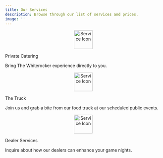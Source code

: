 ```yaml
---
title: Our Services
description: Browse through our list of services and prices.
image: ''
---
```


<section class="section services animate">
  <div class="container">
    <div class="container__inner">
      <div class="row services-row">
        <div onclick="window.location.href='/catering'" style="background-image: url(/images/backgrounds/navy.JPG)" class="service col col-4 col-d-12 col-t-12">
          <div class="service__content">
            <div style="text-align: center;">
              <img src="/images/catering.svg" alt="Service Icon" style="width: 60px; height: 60px;">
            </div>
            <p class="service__title">Private Catering</p>
            <p class="service__subtitle">Bring The Whiterocker experience directly to you.</p>
          </div>
        </div>
        <div onclick="window.location.href='/truck'" style="background-image: url(/images/backgrounds/navy.JPG)" class="service col col-4 col-d-12 col-t-12">
          <div class="service__content">
           <div style="text-align: center;">
              <img src="/images/board.svg" alt="Service Icon" style="width: 60px; height: 60px;">
            </div>
            <p class="service__title">The Truck</p>
            <p class="service__subtitle">Join us and grab a bite from our food truck at our scheduled public events.</p>
          </div>
        </div>
        <div onclick="window.location.href='/poker'" style="background-image: url(/images/backgrounds/navy.JPG)" class="service col col-4 col-d-12 col-t-12">
          <div class="service__content">
           <div style="text-align: center;">
              <img src="/images/diamond.svg" alt="Service Icon" style="width: 60px; height: 60px;">
            </div>
            <p class="service__title">Dealer Services</p>
            <p class="service__subtitle">Inquire about how our dealers can enhance your game nights.</p>
          </div>
        </div>
      </div>
    </div>
  </div>
</section>

